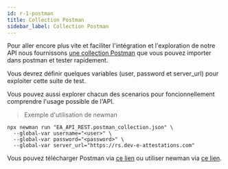 ```yaml
---
id: r-1-postman
title: Collection Postman
sidebar_label: Collection Postman
---
```


Pour aller encore plus vite et faciliter l'intégration et l'exploration de notre API nous fournissons <a href="postman/__eAttestations-API-REST-multi-version.postman_collection.json">une collection Postman</a> que vous pouvez importer dans postman et tester rapidement.

Vous devrez définir quelques variables (user, password et server_url) pour exploiter cette suite de test.

Vous pouvez aussi explorer chacun des scenarios pour foncionnellement comprendre l'usage possible de l'API.

> Exemple d'utilisation de newman

```shell
npx newman run "EA_API_REST.postman_collection.json" \
  --global-var username="<user>" \
  --global-var password="<password>" \
  --global-var server_url="https://rs.dev-e-attestations.com"
```


Vous pouvez télécharger Postman via <a href="https://www.getpostman.com/downloads/">ce lien</a> ou utiliser newman via <a href="https://github.com/postmanlabs/newman">ce lien</a>.
